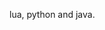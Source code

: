 lua, python and java.
<!---
AzovWarrior711/AzovWarrior711 is a ✨ special ✨ repository because its `README.md` (this file) appears on your GitHub profile.
You can click the Preview link to take a look at your changes.
--->
